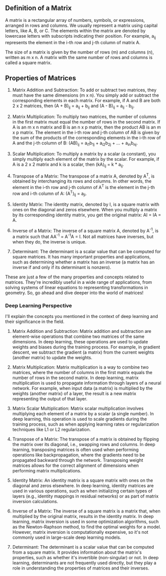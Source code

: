 
Definition of a Matrix
----------------------

A matrix is a rectangular array of numbers, symbols, or expressions, arranged in rows and columns. We usually represent a matrix using capital letters, like A, B, or C. The elements within the matrix are denoted by lowercase letters with subscripts indicating their position. For example, a<sub>ij</sub> represents the element in the i-th row and j-th column of matrix A.

The size of a matrix is given by the number of rows (m) and columns (n), written as m x n. A matrix with the same number of rows and columns is called a square matrix.

Properties of Matrices
-----------------------

1. Matrix Addition and Subtraction: To add or subtract two matrices, they must have the same dimensions (m x n). You simply add or subtract the corresponding elements in each matrix. For example, if A and B are both 2 x 2 matrices, then (A + B)<sub>ij</sub> = a<sub>ij</sub> + b<sub>ij</sub> and (A - B)<sub>ij</sub> = a<sub>ij</sub> - b<sub>ij</sub>.

2. Matrix Multiplication: To multiply two matrices, the number of columns in the first matrix must equal the number of rows in the second matrix. If A is an m x n matrix and B is an n x p matrix, then the product AB is an m x p matrix. The element in the i-th row and j-th column of AB is given by the sum of the products of the corresponding elements in the i-th row of A and the j-th column of B: (AB)<sub>ij</sub> = a<sub>i1</sub>b<sub>1j</sub> + a<sub>i2</sub>b<sub>2j</sub> + ... + a<sub>in</sub>b<sub>nj</sub>.

3. Scalar Multiplication: To multiply a matrix by a scalar (a constant), you simply multiply each element of the matrix by the scalar. For example, if A is a 2 x 2 matrix and k is a scalar, then (kA)<sub>ij</sub> = k * a<sub>ij</sub>.

4. Transpose of a Matrix: The transpose of a matrix A, denoted by A<sup>T</sup>, is obtained by interchanging its rows and columns. In other words, the element in the i-th row and j-th column of A<sup>T</sup> is the element in the j-th row and i-th column of A: (A<sup>T</sup>)<sub>ij</sub> = a<sub>ji</sub>.

5. Identity Matrix: The identity matrix, denoted by I, is a square matrix with ones on the diagonal and zeros elsewhere. When you multiply a matrix by its corresponding identity matrix, you get the original matrix: AI = IA = A.

6. Inverse of a Matrix: The inverse of a square matrix A, denoted by A<sup>-1</sup>, is a matrix such that AA<sup>-1</sup> = A<sup>-1</sup>A = I. Not all matrices have inverses, but when they do, the inverse is unique.

7. Determinant: The determinant is a scalar value that can be computed for square matrices. It has many important properties and applications, such as determining whether a matrix has an inverse (a matrix has an inverse if and only if its determinant is nonzero).

These are just a few of the many properties and concepts related to matrices. They're incredibly useful in a wide range of applications, from solving systems of linear equations to representing transformations in geometry. So, go ahead and dive deeper into the world of matrices!


### **Deep Learning Perspective**
I'll explain the concepts you mentioned in the context of deep learning and their significance in the field.

1. Matrix Addition and Subtraction:
Matrix addition and subtraction are element-wise operations that combine two matrices of the same dimensions. In deep learning, these operations are used to update weights and biases during the training process. For example, in gradient descent, we subtract the gradient (a matrix) from the current weights (another matrix) to update the weights.

2. Matrix Multiplication:
Matrix multiplication is a way to combine two matrices, where the number of columns in the first matrix equals the number of rows in the second matrix. In deep learning, matrix multiplication is used to propagate information through layers of a neural network. For example, when input data (a matrix) is multiplied by the weights (another matrix) of a layer, the result is a new matrix representing the output of that layer.

3. Matrix Scalar Multiplication:
Matrix scalar multiplication involves multiplying each element of a matrix by a scalar (a single number). In deep learning, this operation is used to scale gradients during the training process, such as when applying learning rates or regularization techniques like L1 or L2 regularization.

4. Transpose of a Matrix:
The transpose of a matrix is obtained by flipping the matrix over its diagonal, i.e., swapping rows and columns. In deep learning, transposing matrices is often used when performing operations like backpropagation, where the gradients need to be propagated backward through the network. Transposing weight matrices allows for the correct alignment of dimensions when performing matrix multiplications.

5. Identity Matrix:
An identity matrix is a square matrix with ones on the diagonal and zeros elsewhere. In deep learning, identity matrices are used in various operations, such as when initializing certain types of layers (e.g., identity mappings in residual networks) or as part of matrix inversion calculations.

6. Inverse of a Matrix:
The inverse of a square matrix is a matrix that, when multiplied by the original matrix, results in the identity matrix. In deep learning, matrix inversion is used in some optimization algorithms, such as the Newton-Raphson method, to find the optimal weights for a model. However, matrix inversion is computationally expensive, so it's not commonly used in large-scale deep learning models.

7. Determinant:
The determinant is a scalar value that can be computed from a square matrix. It provides information about the matrix's properties, such as whether it's invertible (non-singular) or not. In deep learning, determinants are not frequently used directly, but they play a role in understanding the properties of matrices and their inverses.



